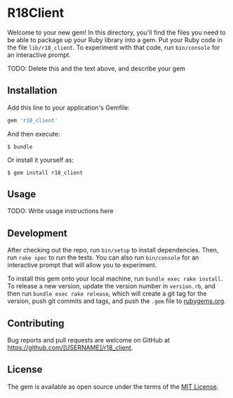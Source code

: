 # R18Client

Welcome to your new gem! In this directory, you'll find the files you need to be able to package up your Ruby library into a gem. Put your Ruby code in the file `lib/r18_client`. To experiment with that code, run `bin/console` for an interactive prompt.

TODO: Delete this and the text above, and describe your gem

## Installation

Add this line to your application's Gemfile:

```ruby
gem 'r18_client'
```

And then execute:

    $ bundle

Or install it yourself as:

    $ gem install r18_client

## Usage

TODO: Write usage instructions here

## Development

After checking out the repo, run `bin/setup` to install dependencies. Then, run `rake spec` to run the tests. You can also run `bin/console` for an interactive prompt that will allow you to experiment.

To install this gem onto your local machine, run `bundle exec rake install`. To release a new version, update the version number in `version.rb`, and then run `bundle exec rake release`, which will create a git tag for the version, push git commits and tags, and push the `.gem` file to [rubygems.org](https://rubygems.org).

## Contributing

Bug reports and pull requests are welcome on GitHub at https://github.com/[USERNAME]/r18_client.

## License

The gem is available as open source under the terms of the [MIT License](https://opensource.org/licenses/MIT).
